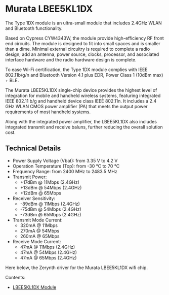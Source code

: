 # Murata LBEE5KL1DX

The Type 1DX module is an ultra-small module that includes 2.4GHz WLAN and Bluetooth functionality.

Based on Cypress CYW4343W, the module provide high-efficiency RF front end circuits. The module is designed to fit into small spaces and is smaller than a dime. Minimal external circuitry is required to complete a radio design; add an antenna, power source, clocks, processor, and associated interface hardware and the radio hardware design is complete.

To ease Wi-Fi certification, the Type 1DX module complies with IEEE 802.11b/g/n and Bluetooth Version 4.1 plus EDR, Power Class 1 (10dBm max) + BLE.

The Murata LBEE5KL1DX single-chip device provides the highest level of integration for mobile and handheld wireless systems, featuring integrated IEEE 802.11 b/g and handheld device class IEEE 802.11n. It includes a 2.4 GHz WLAN CMOS power amplifier (PA) that meets the output power requirements of most handheld systems.

Along with the integrated power amplifier, the LBEE5KL1DX also includes integrated transmit and receive baluns, further reducing the overall solution cost.

## Technical Details


* Power Supply Voltage (Vbat): from 3.35 V to 4.2 V
* Operation Temperature (Top): from -30 °C to 70 °C
* Frequency Range: from 2400 MHz to 2483.5 MHz
* Transmit Power:
    * +17dBm @ 11Mbps (2.4GHz)
    * +13dBm @ 54Mbps (2.4GHz)
    * +12dBm @ 65Mbps
* Receiver Sensitivity:
    * -89dBm @ 11Mbps (2.4GHz)
    * -75dBm @ 54Mbps (2.4GHz)
    * -73dBm @ 65Mbps (2.4GHz)
* Transmit Mode Current:
    * 320mA @ 11Mbps
    * 270mA @ 54Mbps
    * 260mA @ 65Mbps
* Receive Mode Current:
    * 47mA @ 11Mbps (2.4GHz)
    * 47mA @ 54Mbps (2.4GHz)
    * 47mA @ 65Mbps (2.4GHz)

Here below, the Zerynth driver for the Murata LBEE5KL1DX wifi chip.


Contents:

-   [LBEE5KL1DX Module](/latest/reference/libs/murata/lbee5kl1dx/docs/lbee5kl1dx/)
<!--stackedit_data:
eyJoaXN0b3J5IjpbLTMzNDA0MDgxXX0=
-->
